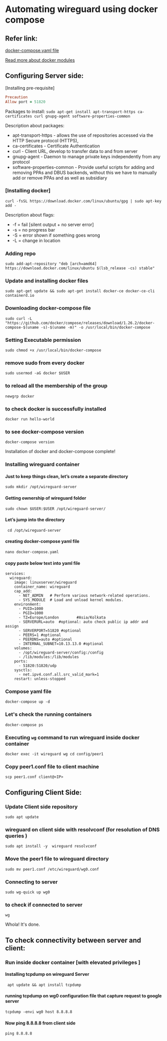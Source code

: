 # Automating wireguard using docker compose

## Refer link:

[docker-compose.yaml file](https://hub.docker.com/r/linuxserver/wireguard)

[Read more about docker modules](https://docs.docker.com/engine/reference/run/)


## Configuring Server side:
[Installing pre-requisite]

```ruby
Precaution
Allow port = 51820
```

Packages to install:
`sudo apt-get install apt-transport-https ca-certificates curl gnupg-agent software-properties-common
`

Description about packages:

* apt-transport-https - allows the use of repositories accessed via the HTTP Secure protocol (HTTPS),
* ca-certificates - Certificate Authentication
* curl  - Client URL, develop to transfer data to and from server
* gnupg-agent - Daemon to manage private keys independently from any protocol
* software-properties-common  - Provide useful scripts for adding and removing PPAs and DBUS backends, without this we have to manually add or remove PPAs and as well as subsidiary

### [Installing docker]

`curl -fsSL https://download.docker.com/linux/ubuntu/gpg | sudo apt-key add -`

Description about flags:

* -f = fail [silent output + no server error]
* -s = no progress bar
* -S = error shown if something goes wrong
* -L = change in location

### Adding repo
```sudo add-apt-repository "deb [arch=amd64] https://download.docker.com/linux/ubuntu $(lsb_release -cs) stable"```

### Update and installing docker files
`sudo apt-get update && sudo apt-get install docker-ce docker-ce-cli containerd.io`

### Downloading docker-compose file
```sudo curl -L "https://github.com/docker/compose/releases/download/1.26.2/docker-compose-$(uname -s)-$(uname -m)" -o /usr/local/bin/docker-compose```

### Setting Executable permission
`sudo chmod +x /usr/local/bin/docker-compose`


### remove sudo from every docker
`sudo usermod -aG docker $USER`

### to reload all the membership of the group
`newgrp docker`

### to check docker is successfully installed
`docker run hello-world`

### to see docker-compose version
`docker-compose version`

Installation of docker and docker-compose complete!


### Installing wireguard container

#### Just to keep things clean, let’s create a separate directory
`sudo mkdir /opt/wireguard-server`

#### Getting ownership of wireguard folder
`sudo chown $USER:$USER /opt/wireguard-server/`

#### Let’s jump into the directory
` cd /opt/wireguard-server`

#### creating docker-compose yaml file
`nano docker-compose.yaml`

#### copy paste below text into yaml file
```version: "2.1"
services:
  wireguard:
    image: linuxserver/wireguard
    container_name: wireguard
    cap_add:
      - NET_ADMIN 	# Perform various network-related operations.
      - SYS_MODULE	# Load and unload kernel modules.
    environment:
      - PUID=1000
      - PGID=1000
      - TZ=Europe/London		#Asia/Kolkata
      - SERVERURL=auto  #optional: auto check public ip addr and assign
      - SERVERPORT=51820 #optional
      - PEERS=1 #optional
      - PEERDNS=auto #optional
      - INTERNAL_SUBNET=10.13.13.0 #optional
    volumes:
      - /opt/wireguard-server/config:/config
      - /lib/modules:/lib/modules
    ports:
      - 51820:51820/udp
    sysctls:
      - net.ipv4.conf.all.src_valid_mark=1
    restart: unless-stopped
```

### Compose yaml file
`docker-compose up -d`

### Let's check the running containers
`docker-compose ps`

### Executing `wg` command to run wireguard inside docker container
`docker exec -it wireguard wg
cd config/peer1`

### Copy peer1.conf file to client machine
`scp peer1.conf client@<IP>`



## Configuring Client Side:

### Update Client side repository
`sudo apt update`

### wireguard on client side with resolvconf (for resolution of DNS queries )
`sudo apt install -y  wireguard resolvconf`

### Move the peer1 file to wireguard directory
`sudo mv peer1.conf /etc/wireguard/wg0.conf`

### Connecting to server
`sudo wg-quick up wg0`

### to check if connected to server
`wg`

Whola! It's done.


## To check connectivity between server and client:

### Run inside docker container [with elevated privileges ]
#### Installing tcpdump on wireguard Server
` apt update && apt install tcpdump`

#### running tcpdump on wg0 configuration file that capture request to google server
`tcpdump -envi wg0 host 8.8.8.8`

#### Now ping 8.8.8.8 from client side
`ping 8.8.8.8`
